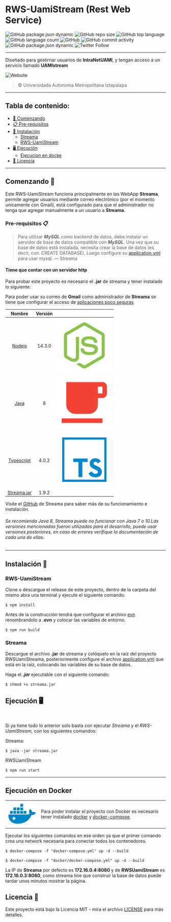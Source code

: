 
# RWS-UamiStream (Rest Web Service)
![GitHub package.json dynamic](https://img.shields.io/github/package-json/version/Alfonso6z/RWSUamiStream?color=gree)
![GitHub repo size](https://img.shields.io/github/repo-size/Alfonso6z/RWSUamiStream?label=Tama%C3%B1o%20del%20repositorio)
![GitHub top language](https://img.shields.io/github/languages/top/Alfonso6z/RWSUamiStream?color=green)
![GitHub language count](https://img.shields.io/github/languages/count/Alfonso6z/RWSUamiStream?label=Lenguajes&color=yellow)
![GitHub](https://img.shields.io/github/license/Alfonso6z/RWSUamiStream)
![GitHub commit activity](https://img.shields.io/github/commit-activity/w/Alfonso6z/RWSUamiStream?color=orange)
![GitHub package.json dynamic](https://img.shields.io/github/package-json/author/Alfonso6z/RWSUamiStream?color=purple)
![Twitter Follow](https://img.shields.io/twitter/follow/Alfonso6Z?label=Seguir&style=social)

___
Diseñado para gestirnar usuarios de **IntraNetUAMI**, y tengan acceso a un servicio llamado **UAMIstream** 

 ![Website](https://img.shields.io/website?down_color=red&down_message=intranetUami&up_color=gree&up_message=IntraNet&url=https%3A%2F%2Fshields.io)

> © Universidada Autonoma Metropolitana Iztapalapa
___

## Tabla de contenido:
- [🚀 Comenzando](#comenzando-🚀)
- [📋 Pre-requisitos](#pre-requisitos-📋)
- [🔧 Instalación](#instalación-🔧)
    * [Streama](#streama)
    * [RWS-UamiStream](#rws-uamistream)
- [🖥️ Ejecución](#ejecución-🖥️)
    * [Ejecucion en docke](#ejecución-en-docker)
- [📄 Licencia](#licencia-📄)

---

## Comenzando 🚀 
Este RWS-UamiStream funciona principalmente en las WebApp **Streama**, permite agregar usuarios mediante correo electrónico (por el momento unicamente con Gmail), está configurado para que el administrador no tenga que agregar manualmente a un usuario a **Streama**.

### Pre-requisitos 📋

>Para utilizar ***MySQL*** como backend de datos, debe instalar un servidor de base de datos compatible con ***MySQL***. Una vez que su base de datos está instalada, necesita crear la base de datos (es decir, con: CREATE DATABASE). Luego configure su [application.yml](application.yml) para usar mysql. — Streama


#### __Tiene que contar con un servidor http__

Para probar este proyecto es necesario el __.jar__ de streama y tener instalado lo siguiente: 

Para poder usar su correo de __Gmail__ como administrador de __Streama__ se tiene que configurar el acceso de [aplicaciones poco seguras](https://myaccount.google.com/security).


| Nombre|Versión      ||
|:-:|:-:|:-:|
| [Nodejs](https://nodejs.org/es/)|14.3.0|![nodejs](https://raw.githubusercontent.com/Alfonso6z/a6zicons/master/64px/nodejs.svg)
| [Java ](https://nodejs.org/es/)|8|![java](https://raw.githubusercontent.com/Alfonso6z/a6zicons/master/64px/java.svg)
| [Typescript](https://www.typescriptlang.org/)|4.0.2|![tsc](https://raw.githubusercontent.com/Alfonso6z/a6zicons/master/64px/typescript-def.svg)
|[Streama.jar](hhttps://github.com/streamaserver/streama/releases/tag/v1.9.2)|1.9.2|


Visite el [GitHub](https://github.com/streamaserver/streama) de Streama para saber más de su funcionamiento e instalación. 

###### _Se recomienda Java 8, Streama puede no funcionar con Java 7 o 10.Las versiones mencionadas fueron utilizadas para el desarrollo, puede usar versiones posteriores, en caso de errores verifique la documentación de cada una de ellas._


 ----
## Instalación 🔧

### RWS-UamiStream

Clone o descargue el release de este  proyecto, dentro de la carpeta del mismo abra una terminal y ejecute el siguiente comando:  

```
$ npm install
```
Antes de la construcción tendrá que configurar el archivo [evn](env) renombrandolo a  __**.evn**__ y colocar las variables de entorno.

```
$ npm run build
```

### Streama
Descargue el archivo __.jar__ de streama y colóquelo en la raíz del proyecto RWSUamiStreama, posteriormente configure el archivo [application.yml](application.yml) que está en la raíz, colocando las variables de su base de datos.

Haga el ***.jar*** ejecutable  con el siguiente comando:

```
$ chmod +x streama.jar
```



## Ejecución 🖥️
![]()

Si ya tiene todo lo anterior solo basta con ejecutar _Streama_ y el _RWS-UamiStream,_ con los siguientes comandos:

Streama:

```
$ java -jar streama.jar 
```

RWSUamiStream
```
$ npm run start
```

---
## Ejecución en Docker 
|||
|:----------:|-------|
|![Docker](https://raw.githubusercontent.com/Alfonso6z/a6zicons/master/64px/docker.svg)|Para poder instalar el proyecto con Docker es necesario tener instalado [docker]() y [docker-compose]().|

Ejecutar los siguientes comandos en ese orden ya que el primer comando crea una network necesaria para conectar todos los contenedores.

```
$ docker-compose -f "docker-compose.yml" up -d --build
```
```
$ docker-compose -f "docker/docker-compose.yml" up -d --build
```

La IP de __Streama__ por defecto es __172.16.0.4:8080__ y de __RWSUamiStream__ es __172.16.0.3:8080__, como streama tine que construir la base de datos puede tardar unos minutos mostrar la página. 


## Licencia 📄

Este proyecto está bajo la Licencia MIT - mira el archivo [LICENSE](LICENSE.md) para más detalles.